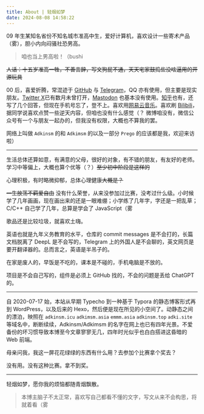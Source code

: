 ```yaml
---
title: About | 轻烟如梦
date: 2024-08-08 14:58:22
---
```


09 年生某知名省份不知名城市准高中生，爱好计算机，喜欢设计一些寄术产品（雾），胆小内向闷骚社恐男高。

> 咱也当上男高啦！（bushi

~~人话：十五岁准高一牲，不善言辞，写文狗屁不通，天天宅家鼓捣些没啥逼用的开源玩具~~

00 后，喜爱折腾，常混迹于 [GitHub](https://github.com/adkimsm) 与 [Telegram](https://t.me/adkimsm)，QQ 亦有使用，但主要是现实朋友。[Twitter X](https://twitter.com/adkimsm)已有数月未曾打开，[Mastodon](https://o3o.ca/@prego) 也基本没有使用。[知乎](https://www.zhihu.com/people/adkinsm)也有，还写了几个回答，但现在手机号忘了，登不上。喜欢用[网易云音乐](https://music.163.com/#/user/home?id=3919658534)。喜欢刷 [Bilibili](https://space.bilibili.com/645466056)，据同学说喜欢点赞一些逆天内容，但咱也没有什么感觉（？ 微博咱没有，微信公众号有一个与朋友一起办的，但我没有权限，大概也不算我的罢。

网络上叫做 `Adkinsm` 的和 `Adkimsm` 的以及一部分 `Prego` 的应该都是我，欢迎来访啦）

---

生活总体还算如意，有满意的父母，很好的对象，有不错的朋友，有友好的老师。学习中等偏上，大概也算个优等（？）~~至少初中阶段是这样的~~

心理积极，有时略微抑郁，总体心理健康~~大概是？~~

~~一生放荡不羁爱自由~~ 没有什么荣誉，从来没参加过比赛，没考过什么级。小时候学了几年画画，现在画出来的还是一眼难绷；小学练了几年字，字还是一把乱草；C/C++ 自己学了几年，总算是学会了 JavaScript（雾

歌品还是比较垃圾，就喜欢土嗨。

英语也就是九年义务教育的水平，仓库的 commit messages 是不会打的，长篇文档脱离了 DeepL 是不会写的，Telegram 上的外国人是不会聊的，英文网页是要开翻译器的。总而言之，英语是半吊子的。

在家是废人的，早饭是不吃的，课本是不碰的，手机电脑是不放的。

项目是不会自己写的，组件是必须上 GitHub 找的，不会的问题是丢给 ChatGPT 的。

---

自 2020-07-17 始，本站从早期 Typecho 到一种基于 Typora 的静态博客形式再到 WordPress，以及后来的 Hexo，然后便是现在所见的小空间了。动静态之间的漂泊，映照在 `adkinsm.icu` `adkimsm.asia` `emmm.asia` `adkinsm.top` `adki.site` 等域名中，断断续续，Adkinsm/Adkimsm 的名字在网上也已有四年光景。不爱备份的坏习惯导致本博至今文章寥寥无几，四年时光似乎也白白搭进这昏暗的 Web 前端。

母亲问我，我这一屏花花绿绿的东西有什么用？去参加个比赛拿个奖去？

没有用。没有这种比赛。拿不到奖。

---

轻烟如梦，愿你我的烦恼都随青烟飘散。

> 本博主脑子不太正常，喜欢写自己都看不懂的文字，写文从来不会构思，将就着看（雾